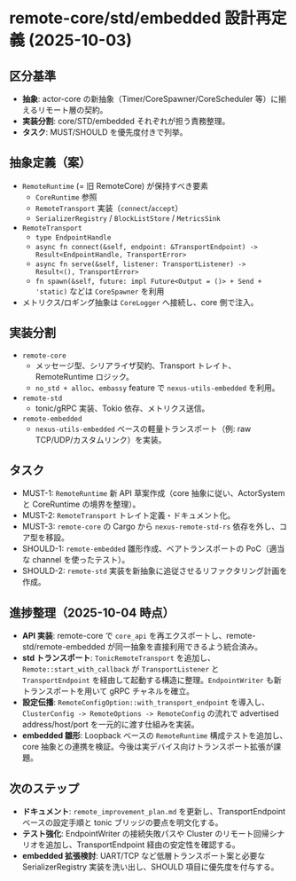 # remote-core/std/embedded 設計再定義 (2025-10-03)

## 区分基準
- **抽象**: actor-core の新抽象（Timer/CoreSpawner/CoreScheduler 等）に揃えるリモート層の契約。
- **実装分割**: core/STD/embedded それぞれが担う責務整理。
- **タスク**: MUST/SHOULD を優先度付きで列挙。

## 抽象定義（案）
- `RemoteRuntime` (= 旧 RemoteCore) が保持すべき要素
  - `CoreRuntime` 参照
  - `RemoteTransport` 実装（`connect`/`accept`）
  - `SerializerRegistry` / `BlockListStore` / `MetricsSink`
- `RemoteTransport`
  - `type EndpointHandle`
  - `async fn connect(&self, endpoint: &TransportEndpoint) -> Result<EndpointHandle, TransportError>`
  - `async fn serve(&self, listener: TransportListener) -> Result<(), TransportError>`
  - `fn spawn(&self, future: impl Future<Output = ()> + Send + 'static)` などは `CoreSpawner` を利用
- メトリクス/ロギング抽象は `CoreLogger` へ接続し、core 側で注入。

## 実装分割
- `remote-core`
  - メッセージ型、シリアライザ契約、Transport トレイト、RemoteRuntime ロジック。
  - `no_std + alloc`、`embassy` feature で `nexus-utils-embedded` を利用。
- `remote-std`
  - tonic/gRPC 実装、Tokio 依存、メトリクス送信。
- `remote-embedded`
  - `nexus-utils-embedded` ベースの軽量トランスポート（例: raw TCP/UDP/カスタムリンク）を実装。

## タスク
- MUST-1: `RemoteRuntime` 新 API 草案作成（core 抽象に従い、ActorSystem と CoreRuntime の境界を整理）。
- MUST-2: `RemoteTransport` トレイト定義・ドキュメント化。
- MUST-3: `remote-core` の Cargo から `nexus-remote-std-rs` 依存を外し、コア型を移設。
- SHOULD-1: `remote-embedded` 雛形作成、ベアトランスポートの PoC（適当な channel を使ったテスト）。
- SHOULD-2: `remote-std` 実装を新抽象に追従させるリファクタリング計画を作成。

## 進捗整理（2025-10-04 時点）
- **API 実装**: remote-core で `core_api` を再エクスポートし、remote-std/remote-embedded が同一抽象を直接利用できるよう統合済み。
- **std トランスポート**: `TonicRemoteTransport` を追加し、`Remote::start_with_callback` が `TransportListener` と `TransportEndpoint` を経由して起動する構造に整理。`EndpointWriter` も新トランスポートを用いて gRPC チャネルを確立。
- **設定伝播**: `RemoteConfigOption::with_transport_endpoint` を導入し、`ClusterConfig -> RemoteOptions -> RemoteConfig` の流れで advertised address/host/port を一元的に渡す仕組みを実装。
- **embedded 雛形**: Loopback ベースの `RemoteRuntime` 構成テストを追加し、core 抽象との連携を検証。今後は実デバイス向けトランスポート拡張が課題。

## 次のステップ
- **ドキュメント**: `remote_improvement_plan.md` を更新し、TransportEndpoint ベースの設定手順と tonic ブリッジの要点を明文化する。
- **テスト強化**: EndpointWriter の接続失敗パスや Cluster のリモート回帰シナリオを追加し、TransportEndpoint 経由の安定性を確認する。
- **embedded 拡張検討**: UART/TCP など低層トランスポート案と必要な SerializerRegistry 実装を洗い出し、SHOULD 項目に優先度を付与する。

